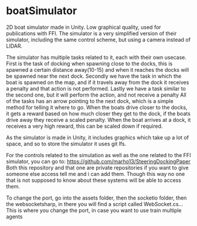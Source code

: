 # boatSimulator
2D boat simulator made in Unity.
Low graphical quality, used for publications with FFI.
The simulator is a very simplified version of their simulator, including the same control scheme, but using a camera instead of LIDAR.

The simulator has multiple tasks related to it, each with their own usecase.
  First is the task of docking when spawning close to the docks, this is spawned a certain distance away(10-15) and when it reaches the docks will be spawned near the next dock.
  Secondly we have the task in which the boat is spawned on the map, and if it travels away from the dock it receives a penalty and that action is not performed.
  Lastly we have a task similar to the second one, but it will perform the action, and not receive a penalty
All of the tasks has an arrow pointing to the next dock, which is a simple method for telling it where to go.
When the boats drive closer to the docks, it gets a reward based on how much closer they get to the dock, if the boats drive away they receive a scaled penalty.
When the boat arrives at a dock, it receives a very high reward, this can be scaled down if required.

As the simulator is made in Unity, it includes graphics which take up a lot of space, and so to store the simulator it uses git lfs.

For the controls related to the simulation as well as the one related to the FFI simulator, you can go to: https://github.com/marho13/SteeringDockingPaper
Both this repository and that one are private repositories if you want to give someone else access tell me and i can add them.
Though this way no one that is not supposed to know about these systems will be able to access them.

To change the port, go into the assets folder, then the socketio folder, then the websocketsharp, in there you will find a script called WebSocket.cs... This is where you change the port, in case you want to use train multiple agents
